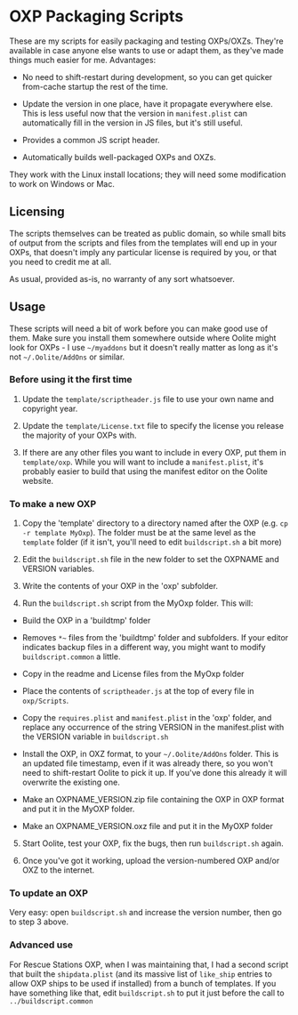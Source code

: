 # OXP Packaging Scripts

These are my scripts for easily packaging and testing
OXPs/OXZs. They're available in case anyone else wants to use or adapt
them, as they've made things much easier for me. Advantages:

* No need to shift-restart during development, so you can get quicker
  from-cache startup the rest of the time.
  
* Update the version in one place, have it propagate everywhere
  else. This is less useful now that the version in `manifest.plist`
  can automatically fill in the version in JS files, but it's still
  useful.

* Provides a common JS script header.

* Automatically builds well-packaged OXPs and OXZs.

They work with the Linux install locations; they will need some
modification to work on Windows or Mac.

## Licensing

The scripts themselves can be treated as public domain, so while small
bits of output from the scripts and files from the templates will end
up in your OXPs, that doesn't imply any particular license is required
by you, or that you need to credit me at all.

As usual, provided as-is, no warranty of any sort whatsoever.

## Usage

These scripts will need a bit of work before you can make good use of
them. Make sure you install them somewhere outside where Oolite might
look for OXPs - I use `~/myaddons` but it doesn't really matter as
long as it's not `~/.Oolite/AddOns` or similar.

### Before using it the first time

1) Update the `template/scriptheader.js` file to use your own name and
copyright year.

2) Update the `template/License.txt` file to specify the license you
release the majority of your OXPs with.

3) If there are any other files you want to include in every OXP, put
them in `template/oxp`. While you will want to include a
`manifest.plist`, it's probably easier to build that using the
manifest editor on the Oolite website.

### To make a new OXP

1) Copy the 'template' directory to a directory named after the OXP (e.g. `cp -r template MyOxp`). The folder must be at the same level as the `template` folder (if it isn't, you'll need to edit `buildscript.sh` a bit more)

2) Edit the `buildscript.sh` file in the new folder to set the OXPNAME
and VERSION variables.

3) Write the contents of your OXP in the 'oxp' subfolder.

4) Run the `buildscript.sh` script from the MyOxp folder. This will:

* Build the OXP in a 'buildtmp' folder

* Removes `*~` files from the 'buildtmp' folder and subfolders. If
  your editor indicates backup files in a different way, you might
  want to modify `buildscript.common` a little.

* Copy in the readme and License files from the MyOxp folder

* Place the contents of `scriptheader.js` at the top of every file in
  `oxp/Scripts`.

* Copy the `requires.plist` and `manifest.plist` in the 'oxp' folder,
  and replace any occurrence of the string VERSION in the manifest.plist
  with the VERSION variable in `buildscript.sh`

* Install the OXP, in OXZ format, to your `~/.Oolite/AddOns`
  folder. This is an updated file timestamp, even if it was already
  there, so you won't need to shift-restart Oolite to pick it up. If
  you've done this already it will overwrite the existing one.

* Make an OXPNAME_VERSION.zip file containing the OXP in OXP format
  and put it in the MyOXP folder.
  
* Make an OXPNAME_VERSION.oxz file and put it in the MyOXP folder

5) Start Oolite, test your OXP, fix the bugs, then run
`buildscript.sh` again.

6) Once you've got it working, upload the version-numbered OXP and/or
OXZ to the internet.

### To update an OXP

Very easy: open `buildscript.sh` and increase the version number, then
go to step 3 above.

### Advanced use

For Rescue Stations OXP, when I was maintaining that, I had a second script that built the `shipdata.plist` (and its massive list of `like_ship` entries to allow OXP ships to be used if installed) from a bunch of templates. If you have something like that, edit `buildscript.sh` to put it just before the call to `../buildscript.common`
